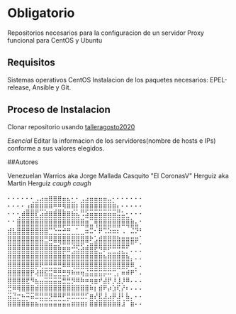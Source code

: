 # Obligatorio

Repositorios necesarios para la configuracion de un servidor Proxy funcional para CentOS y Ubuntu

## Requisitos

Sistemas operativos CentOS
Instalacion de los paquetes necesarios: EPEL-release, Ansible y Git.

## Proceso de Instalacion

Clonar repositorio usando [talleragosto2020](https://github.com/jorgemallada/talleragosto2020)

*Esencial* 
Editar la informacion de los servidores(nombre de hosts e IPs) conforme a sus valores elegidos.

##Autores

Venezuelan Warrios aka Jorge Mallada
Casquito "El CoronasV" Herguiz aka Martin Herguiz *caugh caugh*



⠄⠄⠄⠄⠄⠄⢀⣠⣤⣶⣶⣶⣤⣄⠄⠄⢀⣠⣤⣤⣤⣤⣀⠄⠄⠄⠄⠄⠄⠄ ⠄⠄⠄⠄⢠⣾⣿⣿⣿⣿⠿⠿⢿⣿⣿⡆⣿⣿⣿⣿⣿⣿⣿⣷⡄⠄⠄⠄⠄⠄ ⠄⠄⠄⣴⣿⣿⡟⣩⣵⣶⣾⣿⣷⣶⣮⣅⢛⣫⣭⣭⣭⣭⣭⣭⣛⣂⠄⠄⠄⠄ ⠄⠄⣾⣿⣿⣿⣿⣿⣿⣿⣿⣿⣿⣿⣿⣿⣶⣭⠛⣿⣿⣿⣿⣿⣿⣿⣿⣦⡀⠄ ⣠⡄⣿⣿⣿⣿⣿⣿⣿⠿⢟⣛⣫⣭⠉⠍⠉⣛⠿⡘⣿⠿⢟⣛⡛⠉⠙⠻⢿⡄ ⣿⣿⣿⣿⣿⣿⣿⣿⣿⣶⣶⣶⣶⣶⣶⣶⣶⣭⣍⠄⣡⣬⣭⣭⣅⣈⣀⣉⣁⠄ ⣿⣿⣿⣿⣿⣿⣿⣿⣶⣭⣛⡻⠿⠿⢿⣿⡿⢛⣥⣾⣿⣿⣿⣿⣿⣿⣿⠿⠋⠄ ⣿⣿⣿⣿⣿⣿⣿⣿⣿⣿⣿⣿⡿⠿⣩⣵⣾⣿⣿⣯⣙⠟⣋⣉⣩⣍⡁⠄⠄⠄ ⣿⣿⣿⣿⣿⣿⣿⣿⣿⣿⣿⣿⣿⣿⣿⣿⣿⣿⣿⣿⣿⣷⣿⣿⣿⣿⣷⡄⠄⠄ ⣿⣿⣿⣿⣿⣿⡿⢟⣛⣛⣛⣛⠿⠿⢿⣿⣿⣿⣿⣿⣿⣿⣿⣿⣿⣿⡿⠿⡀⠄ ⣿⣿⣿⣿⣿⡟⢼⣿⣯⣭⣛⣛⣛⡻⠷⠶⢶⣬⣭⣭⣭⡭⠭⢉⡄⠶⠾⠟⠁⠄ ⣿⣿⣿⣿⣟⠻⣦⣤⣭⣭⣭⣭⣛⣛⡻⠿⠷⠶⢶⣶⠞⣼⡟⡸⣸⡸⠿⠄⠄⠄ ⣛⠿⢿⣿⣿⣿⣾⣿⣿⣿⣿⣿⣿⣿⣿⣿⣿⣿⠷⡆⣾⠟⡴⣱⢏⡜⠆⠄⠄⠄ ⣭⣙⡒⠦⠭⣭⣛⣛⣛⡻⠿⠿⠟⣛⣛⣛⣛⡋⣶⡜⣟⣸⣠⡿⣸⠇⣧⡀⠄⠄ ⣿⣿⣿⣿⣷⣶⣦⣭⣭⣭⣭⣭⣭⣥⣶⣶⣶⡆⣿⣾⣿⣿⣿⣷⣿⣸⠉⣷⠄⠄

